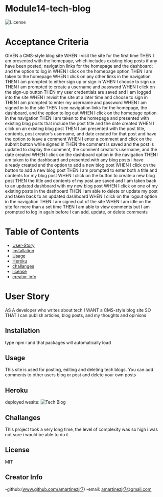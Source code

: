 <!-- @format -->

# Module14-tech-blog

<!-- @format -->

![License](https://img.shields.io/badge/license-MIT-green)

# Acceptance Criteria

GIVEN a CMS-style blog site
WHEN I visit the site for the first time
THEN I am presented with the homepage, which includes existing blog posts if any have been posted; navigation links for the homepage and the dashboard; and the option to log in
WHEN I click on the homepage option
THEN I am taken to the homepage
WHEN I click on any other links in the navigation
THEN I am prompted to either sign up or sign in
WHEN I choose to sign up
THEN I am prompted to create a username and password
WHEN I click on the sign-up button
THEN my user credentials are saved and I am logged into the site
WHEN I revisit the site at a later time and choose to sign in
THEN I am prompted to enter my username and password
WHEN I am signed in to the site
THEN I see navigation links for the homepage, the dashboard, and the option to log out
WHEN I click on the homepage option in the navigation
THEN I am taken to the homepage and presented with existing blog posts that include the post title and the date created
WHEN I click on an existing blog post
THEN I am presented with the post title, contents, post creator’s username, and date created for that post and have the option to leave a comment
WHEN I enter a comment and click on the submit button while signed in
THEN the comment is saved and the post is updated to display the comment, the comment creator’s username, and the date created
WHEN I click on the dashboard option in the navigation
THEN I am taken to the dashboard and presented with any blog posts I have already created and the option to add a new blog post
WHEN I click on the button to add a new blog post
THEN I am prompted to enter both a title and contents for my blog post
WHEN I click on the button to create a new blog post
THEN the title and contents of my post are saved and I am taken back to an updated dashboard with my new blog post
WHEN I click on one of my existing posts in the dashboard
THEN I am able to delete or update my post and taken back to an updated dashboard
WHEN I click on the logout option in the navigation
THEN I am signed out of the site
WHEN I am idle on the site for more than a set time
THEN I am able to view comments but I am prompted to log in again before I can add, update, or delete comments

# Table of Contents

- [User-Story](#User-Story)
- [Installation](#Installation)
- [Usage](#usage)
- [Heroku](#Heroku)
- [challanges](#challanges)
- [license](#license)
- [creator-info](#creator-info)

# User Story

AS A developer who writes about tech
I WANT a CMS-style blog site
SO THAT I can publish articles, blog posts, and my thoughts and opinions

## Installation

type npm i and that packages will automatically load

## Usage

This site is used for posting, editing and deleting tech blogs. You can add comments to other users blog or post and delete your own posts

## Heroku

deployed wesite: ![Tech Blog]()

## Challanges

This project took a very long time, the level of complexity was so high i was not sure i would be able to do it

## License

MIT

## Creator Info

-github:(www.github.com/amartinezjr7)
-email: amartinezjr7@gmail.com
